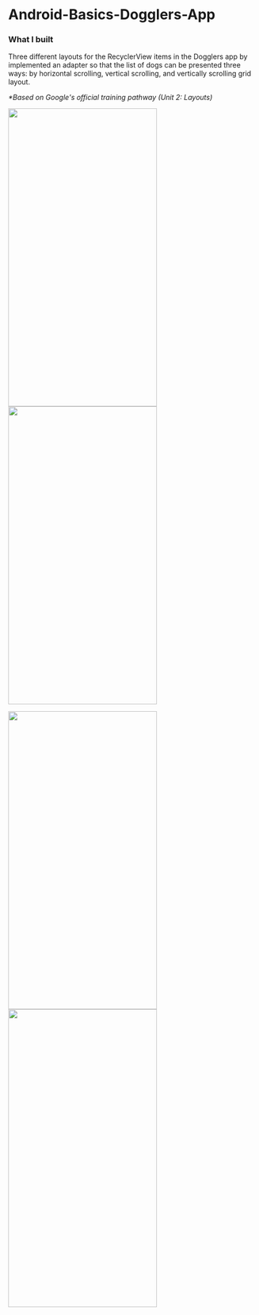 # Android-Basics-Dogglers-App

### What I built
Three different layouts for the RecyclerView items in the Dogglers app by implemented an adapter so that the list of dogs can be presented three ways: by horizontal scrolling, vertical scrolling, and vertically scrolling grid layout.

_*Based on Google's official training pathway (Unit 2: Layouts)_

<p float="left">
  <img src="https://user-images.githubusercontent.com/7558821/167842847-6ef7472e-61fd-4b8d-a73e-bc2c03e60f77.png" width="300" height="600" />
  <img src="https://user-images.githubusercontent.com/7558821/167843339-05805914-7274-48b2-9dae-82fe6eedcc3f.png" width="300" height="600" /> 
</p>

<p float="left">
  <img src="https://user-images.githubusercontent.com/7558821/167843218-d15b2852-75e0-48a4-ac6a-5e3fe80fb558.png" width="300" height="600" />
  <img src="https://user-images.githubusercontent.com/7558821/167843992-afb39c70-53d2-42d7-9905-1017f9786162.png" width="300" height="600" /> 
</p>

